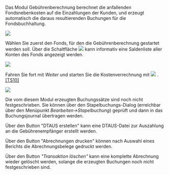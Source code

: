 Das Modul Gebührenberechnung berechnet die anfallenden Fondsnebenkosten auf die Einzahlungen der Kunden, und erzeugt automatisch die daraus
resultierenden Buchungen für die Fondsbuchhaltung.

![](http://xpecto.github.io/docs/img/img116.png)

Wählen Sie zuerst den Fonds, für den die Gebührenberechnung gestartet werden soll. Über die Schaltfläche
![](http://xpecto.github.io/docs/img/img118.png)
kann informativ eine Saldenliste aller Konten des Fonds angezeigt werden.

![](http://xpecto.github.io/docs/img/img120.png)

Fahren Sie fort mit _Weiter_ und starten Sie die Kostenverrechnung mit
![](http://xpecto.github.io/docs/img/img122.jpg)
.
[[TS10]](C:/src/EAWin/Docu/eAgentur.NET%20Handbuch/Handbuch_Neu_2.htm#_msocom_10)

![](http://xpecto.github.io/docs/img/img124.png)

Die vom diesem Modul erzeugten Buchungssätze sind noch nicht festgeschrieben. Sie können über den Stapelbuchungs-Dialog (erreichbar
über den Menüpunkt _Bearbeiten-&gt;Stapelbuchung_) geprüft und dann in das Buchungsjournal übertragen werden.

Über den Button "DTAUS erstellen" kann eine DTAUS-Datei zur Auszahlung an die Gebührenempfänger erstellt werden.

Über den Button "Abrechnungen drucken" können nach Auswahl eines Berichts die Abrechnungsbelege gedruckt werden.

Über den Button _"Transaktion löschen"_ kann eine komplette Abrechnung wieder gelöscht werden, solange die erzeugten Buchungen
noch nicht festgeschrieben sind.
